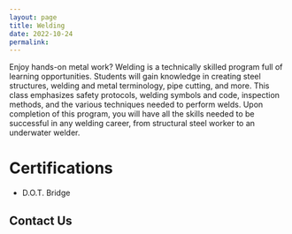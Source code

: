 ```yaml
---
layout: page
title: Welding
date: 2022-10-24
permalink:
---
```




Enjoy hands-on metal work? Welding is a technically skilled program full of learning opportunities. Students will gain knowledge in creating steel structures, welding and metal terminology, pipe cutting, and more. This class emphasizes safety protocols, welding symbols and code, inspection methods, and the various techniques needed to perform welds. Upon completion of this program, you will have all the skills needed to be successful in any welding career, from structural steel worker to an underwater welder.

# Certifications 

- D.O.T. Bridge

## Contact Us